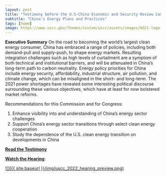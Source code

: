 ```yaml
---
layout: post
title: "Testimony before the U.S-China Economic and Security Review Commission"
subtitle: "China's Energy Plans and Practices"
tags: [home]
image: https://www.uscc.gov/themes/custom/uscc/assets/images/USCC-logo.png
---
```


**Executive Summary**
On the road to becoming the world’s largest clean energy consumer, China has embraced a range of policies, including both demand-pull and supply-push, to shape energy markets. Resulting integration challenges such as high levels of curtailment are a symptom of both technical and institutional barriers, and will be attenuated in China’s long-term path to carbon neutrality. Energy policy priorities for China include energy security, affordability, industrial structure, air pollution, and climate change, which can be misaligned in the short- and long-term. The 2021 power shortages have revealed some interesting political discourse surrounding these various objectives, which have at least for now bolstered market reforms.

Recommendations for this Commission and for Congress:
1. Enhance visibility into and understanding of China’s energy sector challenges
2. Support China’s energy sector transitions through select clean energy cooperation
3. Study the dependence of the U.S. clean energy transition on developments in China

**[Read the Testimony](https://www.uscc.gov/sites/default/files/2022-03/Michael_Davidson_Testimony.pdf)**

**[Watch the Hearing](https://www.uscc.gov/hearings/chinas-energy-plans-and-practices)**:

[![]({{ site.baseurl }}/img/uscc_2022_hearing_preview.png)](https://www.uscc.gov/hearings/chinas-energy-plans-and-practices)